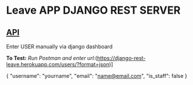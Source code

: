 # Leave APP DJANGO REST SERVER

## [API](https://django-rest-leave.herokuapp.com/users/)
Enter USER manually via django dashboard

**To Test:**
*Run Postman and enter url:*(https://django-rest-leave.herokuapp.com/users/?format=json)]

{
    "username": "yourname",
    "email": "name@email.com",
    "is_staff": false
}